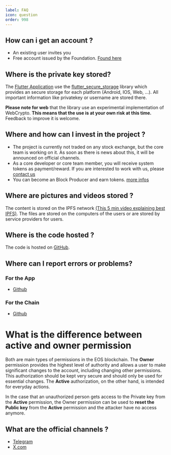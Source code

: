 ```yaml
---
label: FAQ
icon: question
order: 998
---
```



## How can i get an account ?

* An existing user invites you
* Free account issued by the Foundation. [Found here](https://create.fr0g.site/)

## Where is the private key stored?

The [Flutter Application](https://github.com/fr0gsite/FlutterFr0g) use the [flutter_secure_storage](https://pub.dev/packages/flutter_secure_storage) library which provides an secure storage for each platform (Android, IOS, Web, ...). All important information like privatekey or username are stored there.

**Please note for web** that the library use an experimental implementation of WebCrypto. **This means that the use is at your own risk at this time.** Feedback to improve it is welcome.


## Where and how can I invest in the project ?
  
* The project is currently not traded on any stock exchange, but the core team is working on it. As soon as there is news about this, it will be announced on official channels.
* As a core developer or core team member, you will receive system tokens as payment/reward. If you are interested to work with us, please [contact us](https://doc.fr0g.site/participate/overview/)
* You can become an Block Producer and earn tokens. [more infos](https://doc.fr0g.site/participate/blockproducers/)
  
## Where are pictures and videos stored ?

The content is stored on the IPFS network [(This 5 min video explaining best IPFS)](https://www.youtube.com/watch?v=TbagkanDeiU). The files are stored on the computers of the users or are stored by service providers for users.

## Where is the code hosted ?
The code is hosted on [GitHub](https://github.com/fr0gsite).

## Where can I report errors or problems?

### For the App
* [Github](https://github.com/fr0gsite/FlutterFr0g/issues)
### For the Chain
* [Github](https://github.com/fr0gsite/blockchain/issues)

# What is the difference between active and owner permission

Both are main types of permissions in the EOS blockchain. The **Owner** permission provides the highest level of authority and allows a user to make significant changes to the account, including changing other permissions. This authorization should be kept very secure and should only be used for essential changes. The **Active** authorization, on the other hand, is intended for everyday actions.

In the case that an unauthorized person gets access to the Private key from the **Active** permission, the Owner permission can be used to **reset the Public key** from the **Active** permission and the attacker have no access anymore.

## What are the official channels ?

* [Telegram](https://t.me/fr0gsite)
* [X.com](https://twitter.com/fr0gsite)
 
